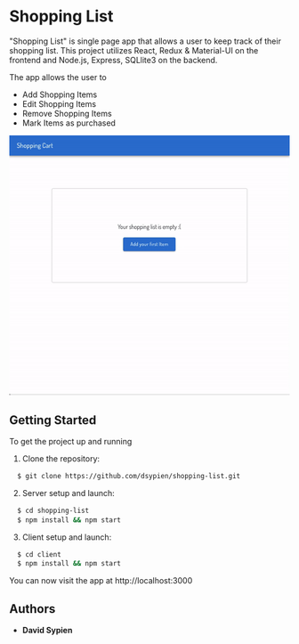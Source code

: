 # Shopping List
"Shopping List" is single page app that allows a user to keep track of their shopping list.  This project utilizes React, Redux & Material-UI on the frontend and Node.js, Express, SQLlite3 on the backend.

The app allows the user to
   * Add Shopping Items
   * Edit Shopping Items
   * Remove Shopping Items
   * Mark Items as purchased

![](README_demo.gif)

## Getting Started

To get the project up and running 

1.  Clone the repository:

```bash
  $ git clone https://github.com/dsypien/shopping-list.git
```

2. Server setup and launch:
```bash
  $ cd shopping-list
  $ npm install && npm start
```

3. Client setup and launch:
```bash
  $ cd client
  $ npm install && npm start
```

You can now visit the app at http://localhost:3000

## Authors

* **David Sypien** 
